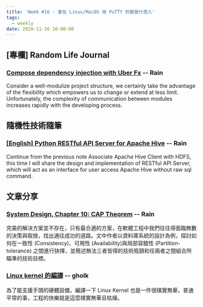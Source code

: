 ```yaml
---
title: 'Week #16 - 會在 Linux/MacOS 用 PuTTY 的都是什麼人'
tags:
  - weekly
date: 2020-11-30 10:00:00
---
```


## [專欄] Random Life Journal
### [Compose dependency injection with Uber Fx](https://medium.com/random-life-journal/compose-dependency-injection-with-uber-fx-300b414d9e9e?source=friends_link&sk=1d8cb11caa0d93fd06ed433bc7f2ecbd) -- Rain
Consider a well-modulize project structure, we certainly take the advantage of the flexibility which empowers us to change or extend at less limit. Unfortunately, the complexity of communication between modules increases rapidly with the developing process.

## 隨機性技術隨筆

### [[English] Python RESTful API Server for Apache Hive](https://medium.com/random-technical-note/python-restful-api-server-for-apache-hive-6bc52ad991ba?source=friends_link&sk=3300b7ed443f8e59e8d5220b4fa4cc4b) -- Rain
Continue from the previous note Associate Apache Hive Client with HDFS, this time I will share the design and implementation of RESTful API Server, which will act as an interface for user access Apache Hive without raw sql command.

## 文章分享

### [System Design, Chapter 10: CAP Theorem](https://medium.com/system-designing-interviews/system-design-chapter-10-cap-theorem-ce9624703835) -- Rain
完美的解決方案並不存在，只有最合適的方案，在軟體工程中我們往往得面臨無數的決策與取捨，找出通往成功的道路。文中作者以資料庫系統的設計為例，探討如何在一致性 (Consistency)、可用性 (Availability)與局部容錯性 (Partition-tolerance) 之間進行抉擇，並簡述無法三者皆得的技術瓶頸和任兩者之間組合所瞄準的技術目標。

### [Linux kernel 的編譯](http://yowlab.shps.kh.edu.tw/wordpress/?p=2914) -- gholk
為了能支援手頭的硬體設備，編譯一下 Linux Kernel 也是一件很樸實無華，普通平常的事，工程的快樂就是這麼樸實無華且枯燥。
